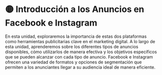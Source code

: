 # 🟡 Introducción a los Anuncios en Facebook e Instagram
En esta unidad, exploraremos la importancia de estas dos plataformas como herramientas publicitarias clave en el marketing digital. A lo largo de esta unidad, aprenderemos sobre los diferentes tipos de anuncios disponibles, cómo utilizarlos de manera efectiva y los objetivos específicos que se pueden alcanzar con cada tipo de anuncio. Facebook e Instagram ofrecen una variedad de formatos y opciones de segmentación que permiten a los anunciantes llegar a su audiencia ideal de manera eficiente.